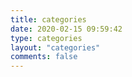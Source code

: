 ```yaml
---
title: categories
date: 2020-02-15 09:59:42
type: categories
layout: "categories"
comments: false
---
```

